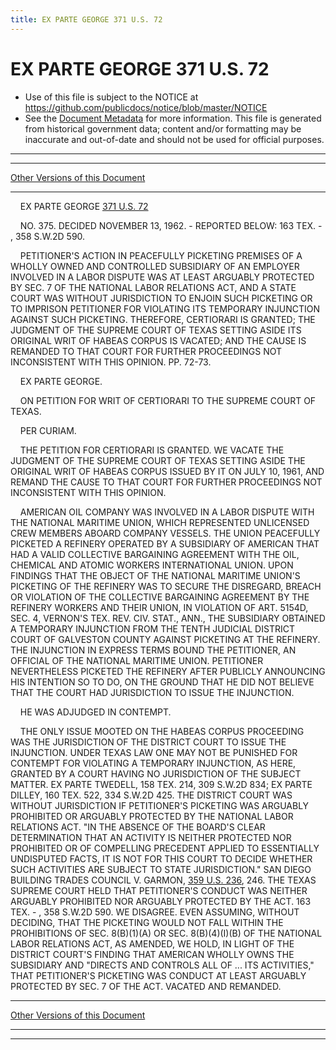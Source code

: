 ```yaml
---
title: EX PARTE GEORGE 371 U.S. 72
---
```


# EX PARTE GEORGE 371 U.S. 72

* Use of this file is subject to the NOTICE at https://github.com/publicdocs/notice/blob/master/NOTICE
* See the [Document Metadata](../../../index.md) for more information.
  This file is generated from historical government data; content and/or formatting may be inaccurate and out-of-date and should not be used for official purposes.

----------
----------

[Other Versions of this Document](https://publicdocs.github.io/go/links?ns=uslm-x&ref=%2Fus%2Fcourts%2Fscotus%2FusReporter%2F371%2F72)

----------

    EX PARTE GEORGE [371 U.S. 72][/us/courts/scotus/usReporter/371/72]

    NO. 375.  DECIDED NOVEMBER 13, 1962.  - REPORTED BELOW:  163 TEX. - , 358 S.W.2D 590.

    PETITIONER'S ACTION IN PEACEFULLY PICKETING PREMISES OF A WHOLLY OWNED AND CONTROLLED SUBSIDIARY OF AN EMPLOYER INVOLVED IN A LABOR DISPUTE WAS AT LEAST ARGUABLY PROTECTED BY SEC. 7 OF THE NATIONAL LABOR RELATIONS ACT, AND A STATE COURT WAS WITHOUT JURISDICTION TO ENJOIN SUCH PICKETING OR TO IMPRISON PETITIONER FOR VIOLATING ITS TEMPORARY INJUNCTION AGAINST SUCH PICKETING.  THEREFORE, CERTIORARI IS GRANTED; THE JUDGMENT OF THE SUPREME COURT OF TEXAS SETTING ASIDE ITS ORIGINAL WRIT OF HABEAS CORPUS IS VACATED; AND THE CAUSE IS REMANDED TO THAT COURT FOR FURTHER PROCEEDINGS NOT INCONSISTENT WITH THIS OPINION.  PP. 72-73.

    EX PARTE GEORGE.

    ON PETITION FOR WRIT OF CERTIORARI TO THE SUPREME COURT OF TEXAS.

    PER CURIAM.

    THE PETITION FOR CERTIORARI IS GRANTED.  WE VACATE THE JUDGMENT OF THE SUPREME COURT OF TEXAS SETTING ASIDE THE ORIGINAL WRIT OF HABEAS CORPUS ISSUED BY IT ON JULY 10, 1961, AND REMAND THE CAUSE TO THAT COURT FOR FURTHER PROCEEDINGS NOT INCONSISTENT WITH THIS OPINION.

    AMERICAN OIL COMPANY WAS INVOLVED IN A LABOR DISPUTE WITH THE NATIONAL MARITIME UNION, WHICH REPRESENTED UNLICENSED CREW MEMBERS ABOARD COMPANY VESSELS.  THE UNION PEACEFULLY PICKETED A REFINERY OPERATED BY A SUBSIDIARY OF AMERICAN THAT HAD A VALID COLLECTIVE BARGAINING AGREEMENT WITH THE OIL, CHEMICAL AND ATOMIC WORKERS INTERNATIONAL UNION.  UPON FINDINGS THAT THE OBJECT OF THE NATIONAL MARITIME UNION'S PICKETING OF THE REFINERY WAS TO SECURE THE DISREGARD, BREACH OR VIOLATION OF THE COLLECTIVE BARGAINING AGREEMENT BY THE REFINERY WORKERS AND THEIR UNION, IN VIOLATION OF ART. 5154D, SEC. 4, VERNON'S TEX. REV. CIV. STAT., ANN., THE SUBSIDIARY OBTAINED A TEMPORARY INJUNCTION FROM THE TENTH JUDICIAL DISTRICT COURT OF GALVESTON COUNTY AGAINST PICKETING AT THE REFINERY.  THE INJUNCTION IN EXPRESS TERMS BOUND THE PETITIONER, AN OFFICIAL OF THE NATIONAL MARITIME UNION.  PETITIONER NEVERTHELESS PICKETED THE REFINERY AFTER PUBLICLY ANNOUNCING HIS INTENTION SO TO DO, ON THE GROUND THAT HE DID NOT BELIEVE THAT THE COURT HAD JURISDICTION TO ISSUE THE INJUNCTION.

    HE WAS ADJUDGED IN CONTEMPT.

    THE ONLY ISSUE MOOTED ON THE HABEAS CORPUS PROCEEDING WAS THE JURISDICTION OF THE DISTRICT COURT TO ISSUE THE INJUNCTION.  UNDER TEXAS LAW ONE MAY NOT BE PUNISHED FOR CONTEMPT FOR VIOLATING A TEMPORARY INJUNCTION, AS HERE, GRANTED BY A COURT HAVING NO JURISDICTION OF THE SUBJECT MATTER.  EX PARTE TWEDELL, 158 TEX. 214, 309 S.W.2D 834; EX PARTE DILLEY, 160 TEX. 522, 334 S.W.2D 425.  THE DISTRICT COURT WAS WITHOUT JURISDICTION IF PETITIONER'S PICKETING WAS ARGUABLY PROHIBITED OR ARGUABLY PROTECTED BY THE NATIONAL LABOR RELATIONS ACT.  "IN THE ABSENCE OF THE BOARD'S CLEAR DETERMINATION THAT AN ACTIVITY IS NEITHER PROTECTED NOR PROHIBITED OR OF COMPELLING PRECEDENT APPLIED TO ESSENTIALLY UNDISPUTED FACTS, IT IS NOT FOR THIS COURT TO DECIDE WHETHER SUCH ACTIVITIES ARE SUBJECT TO STATE JURISDICTION."  SAN DIEGO BUILDING TRADES COUNCIL V. GARMON, [359 U.S. 236][/us/courts/scotus/usReporter/359/236], 246.   THE TEXAS SUPREME COURT HELD THAT PETITIONER'S CONDUCT WAS NEITHER ARGUABLY PROHIBITED NOR ARGUABLY PROTECTED BY THE ACT.  163 TEX. - , 358 S.W.2D 590.  WE DISAGREE.  EVEN ASSUMING, WITHOUT DECIDING, THAT THE PICKETING WOULD NOT FALL WITHIN THE PROHIBITIONS OF SEC. 8(B)(1)(A) OR SEC. 8(B)(4)(I)(B) OF THE NATIONAL LABOR RELATIONS ACT, AS AMENDED, WE HOLD, IN LIGHT OF THE DISTRICT COURT'S FINDING THAT AMERICAN WHOLLY OWNS THE SUBSIDIARY AND "DIRECTS AND CONTROLS ALL OF ...  ITS ACTIVITIES," THAT PETITIONER'S PICKETING WAS CONDUCT AT LEAST ARGUABLY PROTECTED BY SEC. 7 OF THE ACT.  VACATED AND REMANDED.

----------

[Other Versions of this Document](https://publicdocs.github.io/go/links?ns=uslm-x&ref=%2Fus%2Fcourts%2Fscotus%2FusReporter%2F371%2F72)

----------
----------

[/us/courts/scotus/usReporter/371/72]: https://publicdocs.github.io/go/links?ns=uslm-x&ref=%2Fus%2Fcourts%2Fscotus%2FusReporter%2F371%2F72
[/us/courts/scotus/usReporter/359/236]: https://publicdocs.github.io/go/links?ns=uslm-x&ref=%2Fus%2Fcourts%2Fscotus%2FusReporter%2F359%2F236


